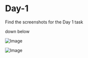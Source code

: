 # Day-1 
Find the screenshots for the Day 1 task

down below 


![Image](https://github.com/user-attachments/assets/f89e1344-f5b4-49d1-8b1c-feaf9b9b0ec8)

![Image](https://github.com/user-attachments/assets/7d3dbbf8-9b3f-45ba-bc31-93b7ba116e3b)


